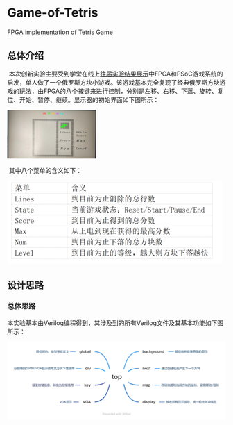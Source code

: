 # Game-of-Tetris
FPGA implementation of Tetris Game 
## 总体介绍

​		本次创新实验主要受到学堂在线上[往届实验结果展示](https://www.xuetangx.com/learn/thu08071002402/thu08071002402/10327120/video/17445131?channel=i.area.learn_title)中FPGA和PSoC游戏系统的启发，单人做了一个俄罗斯方块小游戏。该游戏基本完全复现了经典俄罗斯方块游戏的玩法，由FPGA的八个按键来进行控制，分别是左移、右移、下落、旋转、复位、开始、暂停、继续。显示器的初始界面如下图所示：

<img src="assets/image-20220718143919030.png" alt="image-20220718143919030" style="zoom: 20%;" />

​		其中八个菜单的含义如下：

<img src="assets/image-20220718144632428.png" alt="image-20220718144632428"  />

## 设计思路

### 总体思路

​		本实验基本由Verilog编程得到，其涉及到的所有Verilog文件及其基本功能如下图所示：

![框架](assets/框架.png)
